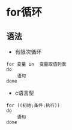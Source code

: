 # for循环

## 语法

- 有限次循环

```
for 变量 in  变量取值列表
do 
    语句
done
```

- c语言型

```
for ((初始;条件;执行))
do 
    语句
done
```
